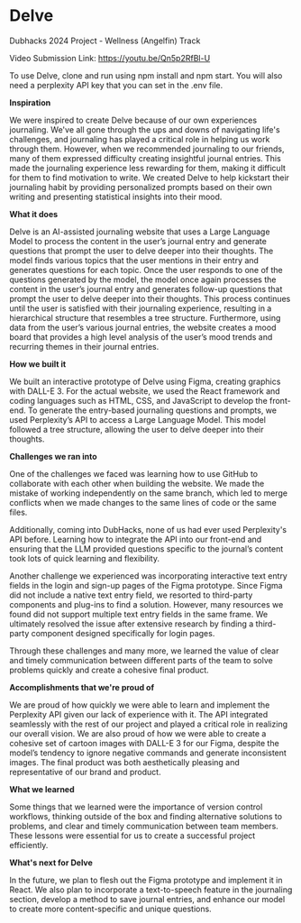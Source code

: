 # Delve
Dubhacks 2024 Project - Wellness (Angelfin) Track

Video Submission Link: https://youtu.be/Qn5p2RfBl-U

To use Delve, clone and run using npm install and npm start. You will also need a perplexity API key that you can set in the .env file.

**Inspiration**

We were inspired to create Delve because of our own experiences journaling. We've all gone through the ups and downs of navigating life's challenges, and journaling has played a critical role in helping us work through them. However, when we recommended journaling to our friends, many of them expressed difficulty creating insightful journal entries. This made the journaling experience less rewarding for them, making it difficult for them to find motivation to write. We created Delve to help kickstart their journaling habit by providing personalized prompts based on their own writing and presenting statistical insights into their mood.

**What it does**

Delve is an AI-assisted journaling website that uses a Large Language Model to process the content in the user’s journal entry and generate questions that prompt the user to delve deeper into their thoughts. The model finds various topics that the user mentions in their entry and generates questions for each topic. Once the user responds to one of the questions generated by the model, the model once again processes the content in the user’s journal entry and generates follow-up questions that prompt the user to delve deeper into their thoughts. This process continues until the user is satisfied with their journaling experience, resulting in a hierarchical structure that resembles a tree structure. Furthermore, using data from the user’s various journal entries, the website creates a mood board that provides a high level analysis of the user’s mood trends and recurring themes in their journal entries.

**How we built it**

We built an interactive prototype of Delve using Figma, creating graphics with DALL-E 3. For the actual website, we used the React framework and coding languages such as HTML, CSS, and JavaScript to develop the front-end. To generate the entry-based journaling questions and prompts, we used Perplexity’s API to access a Large Language Model. This model followed a tree structure, allowing the user to delve deeper into their thoughts.

**Challenges we ran into**

One of the challenges we faced was learning how to use GitHub to collaborate with each other when building the website. We made the mistake of working independently on the same branch, which led to merge conflicts when we made changes to the same lines of code or the same files.

Additionally, coming into DubHacks, none of us had ever used Perplexity's API before. Learning how to integrate the API into our front-end and ensuring that the LLM provided questions specific to the journal’s content took lots of quick learning and flexibility.

Another challenge we experienced was incorporating interactive text entry fields in the login and sign-up pages of the Figma prototype. Since Figma did not include a native text entry field, we resorted to third-party components and plug-ins to find a solution. However, many resources we found did not support multiple text entry fields in the same frame. We ultimately resolved the issue after extensive research by finding a third-party component designed specifically for login pages.

Through these challenges and many more, we learned the value of clear and timely communication between different parts of the team to solve problems quickly and create a cohesive final product.

**Accomplishments that we're proud of**

We are proud of how quickly we were able to learn and implement the Perplexity API given our lack of experience with it. The API integrated seamlessly with the rest of our project and played a critical role in realizing our overall vision. We are also proud of how we were able to create a cohesive set of cartoon images with DALL-E 3 for our Figma, despite the model’s tendency to ignore negative commands and generate inconsistent images. The final product was both aesthetically pleasing and representative of our brand and product.

**What we learned**

Some things that we learned were the importance of version control workflows, thinking outside of the box and finding alternative solutions to problems, and clear and timely communication between team members. These lessons were essential for us to create a successful project efficiently.

**What's next for Delve**

In the future, we plan to flesh out the Figma prototype and implement it in React. We also plan to incorporate a text-to-speech feature in the journaling section, develop a method to save journal entries, and enhance our model to create more content-specific and unique questions.
